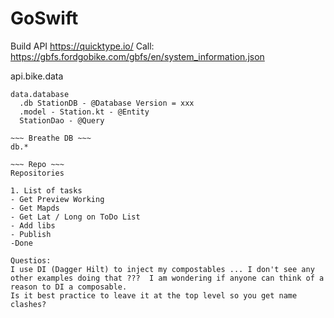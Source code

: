 # GoSwift

Build API
https://quicktype.io/
Call: https://gbfs.fordgobike.com/gbfs/en/system_information.json

api.bike.data
~~~ Bike Database ~~~ Room (Data Access Object)
data.database
  .db StationDB - @Database Version = xxx
  .model - Station.kt - @Entity
  StationDao - @Query
  
~~~ Breathe DB ~~~
db.* 

~~~ Repo ~~~
Repositories

1. List of tasks
- Get Preview Working
- Get Mapds 
- Get Lat / Long on ToDo List 
- Add libs
- Publish
-Done

Questios:
I use DI (Dagger Hilt) to inject my compostables ... I don't see any other examples doing that ???  I am wondering if anyone can think of a reason to DI a composable. 
Is it best practice to leave it at the top level so you get name clashes?
